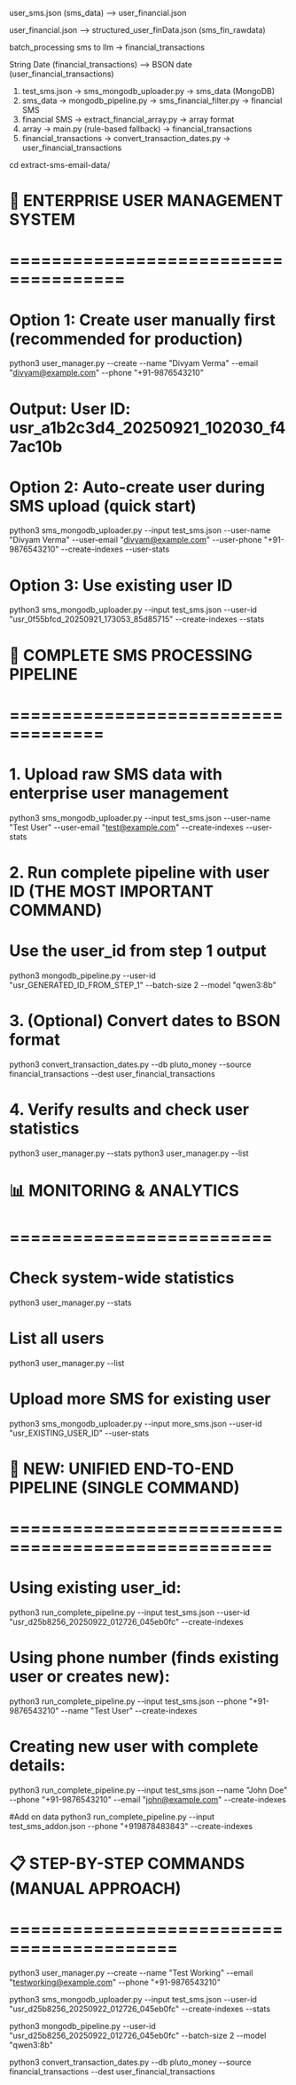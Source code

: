 user_sms.json (sms_data)   -->      user_financial.json

user_financial.json     -->         structured_user_finData.json (sms_fin_rawdata)

batch_processing sms to llm -> financial_transactions

String Date (financial_transactions)  -->   BSON date (user_financial_transactions) 



1. test_sms.json → sms_mongodb_uploader.py → sms_data (MongoDB)
2. sms_data → mongodb_pipeline.py → sms_financial_filter.py → financial SMS
3. financial SMS → extract_financial_array.py → array format
4. array → main.py (rule-based fallback) → financial_transactions
5. financial_transactions → convert_transaction_dates.py → user_financial_transactions


<!-- 

# Step 1: Filter (from your 5,072 SMS)(raw sms/email)
python3 sms_financial_filter.py sms_data.json -o filtered_financial.json

# Step 2: Extract array (extract fin_data json)
python3 extract_financial_array.py filtered_financial.json -o financial_array.json  

# Step 3: Process with AI (Data to information -> stored in mongodb)
python3 main.py --input financial_array.json --output final_results.json --failures complete_failures.ndjson


python3 main.py --input test_realtime.json --output test_results_realtime.json --failures test_failures_realtime.ndjson --batch-size 1 --parallel-batches 1


 -->




cd extract-sms-email-data/




# 🎯 ENTERPRISE USER MANAGEMENT SYSTEM
# =====================================

# Option 1: Create user manually first (recommended for production)
python3 user_manager.py --create --name "Divyam Verma" --email "divyam@example.com" --phone "+91-9876543210"
# Output: User ID: usr_a1b2c3d4_20250921_102030_f47ac10b

# Option 2: Auto-create user during SMS upload (quick start)
python3 sms_mongodb_uploader.py --input test_sms.json --user-name "Divyam Verma" --user-email "divyam@example.com" --user-phone "+91-9876543210" --create-indexes --user-stats

# Option 3: Use existing user ID
python3 sms_mongodb_uploader.py --input test_sms.json --user-id "usr_0f55bfcd_20250921_173053_85d85715" --create-indexes --stats






# 🚀 COMPLETE SMS PROCESSING PIPELINE
# ===================================

# 1. Upload raw SMS data with enterprise user management
python3 sms_mongodb_uploader.py --input test_sms.json --user-name "Test User" --user-email "test@example.com" --create-indexes --user-stats

# 2. Run complete pipeline with user ID (THE MOST IMPORTANT COMMAND)
# Use the user_id from step 1 output
python3 mongodb_pipeline.py --user-id "usr_GENERATED_ID_FROM_STEP_1" --batch-size 2 --model "qwen3:8b"

# 3. (Optional) Convert dates to BSON format
python3 convert_transaction_dates.py --db pluto_money --source financial_transactions --dest user_financial_transactions

# 4. Verify results and check user statistics
python3 user_manager.py --stats
python3 user_manager.py --list







# 📊 MONITORING & ANALYTICS
# =========================

# Check system-wide statistics
python3 user_manager.py --stats

# List all users
python3 user_manager.py --list




# Upload more SMS for existing user
python3 sms_mongodb_uploader.py --input more_sms.json --user-id "usr_EXISTING_USER_ID" --user-stats










# 🚀 NEW: UNIFIED END-TO-END PIPELINE (SINGLE COMMAND)
# ===================================================

# Using existing user_id:
python3 run_complete_pipeline.py --input test_sms.json --user-id "usr_d25b8256_20250922_012726_045eb0fc" --create-indexes

# Using phone number (finds existing user or creates new):
python3 run_complete_pipeline.py --input test_sms.json --phone "+91-9876543210" --name "Test User" --create-indexes

# Creating new user with complete details:
python3 run_complete_pipeline.py --input test_sms.json --name "John Doe" --phone "+91-9876543210" --email "john@example.com" --create-indexes


#Add on data
python3 run_complete_pipeline.py --input test_sms_addon.json --phone "+919878483843" --create-indexes

# 📋 STEP-BY-STEP COMMANDS (MANUAL APPROACH)
# ==========================================

python3 user_manager.py --create --name "Test Working" --email "testworking@example.com" --phone "+91-9876543210"       

python3 sms_mongodb_uploader.py --input test_sms.json --user-id "usr_d25b8256_20250922_012726_045eb0fc" --create-indexes --stats 

python3 mongodb_pipeline.py --user-id "usr_d25b8256_20250922_012726_045eb0fc" --batch-size 2 --model "qwen3:8b"

python3 convert_transaction_dates.py --db pluto_money --source financial_transactions --dest user_financial_transactions
